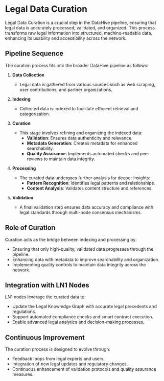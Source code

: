 # Legal Data Curation

Legal Data Curation is a crucial step in the DataHive pipeline, ensuring that legal data is accurately processed, validated, and organized. This process transforms raw legal information into structured, machine-readable data, enhancing its usability and accessibility across the network.

## Pipeline Sequence

The curation process fits into the broader DataHive pipeline as follows:

1. **Data Collection**
   - Legal data is gathered from various sources such as web scraping, user contributions, and partner organizations.

2. **Indexing**
   - Collected data is indexed to facilitate efficient retrieval and categorization.

3. **Curation**
   - This stage involves refining and organizing the indexed data:
     - **Validation**: Ensures data authenticity and relevance.
     - **Metadata Generation**: Creates metadata for enhanced searchability.
     - **Quality Assurance**: Implements automated checks and peer reviews to maintain data integrity.

4. **Processing**
   - The curated data undergoes further analysis for deeper insights:
     - **Pattern Recognition**: Identifies legal patterns and relationships.
     - **Content Analysis**: Validates content structure and references.

5. **Validation**
   - A final validation step ensures data accuracy and compliance with legal standards through multi-node consensus mechanisms.

## Role of Curation

Curation acts as the bridge between indexing and processing by:

- Ensuring that only high-quality, validated data progresses through the pipeline.
- Enhancing data with metadata to improve searchability and organization.
- Implementing quality controls to maintain data integrity across the network.

## Integration with LN1 Nodes

LN1 nodes leverage the curated data to:

- Update the Legal Knowledge Graph with accurate legal precedents and regulations.
- Support automated compliance checks and smart contract execution.
- Enable advanced legal analytics and decision-making processes.

## Continuous Improvement

The curation process is designed to evolve through:

- Feedback loops from legal experts and users.
- Integration of new legal updates and regulatory changes.
- Continuous enhancement of validation protocols and quality assurance measures.

